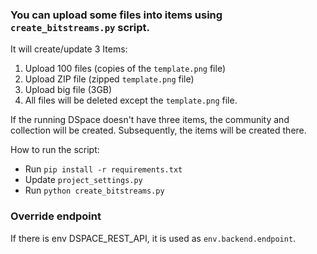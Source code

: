 ### You can upload some files into items using `create_bitstreams.py` script.
It will create/update 3 Items:
1. Upload 100 files (copies of the `template.png` file)
2. Upload ZIP file (zipped `template.png` file)
3. Upload big file (3GB)
4. All files will be deleted except the `template.png` file.

If the running DSpace doesn't have three items, the community and collection will be created. 
Subsequently, the items will be created there.

How to run the script:
- Run `pip install -r requirements.txt`
- Update `project_settings.py`
- Run `python create_bitstreams.py`

### Override endpoint
If there is env DSPACE_REST_API, it is used as `env.backend.endpoint`.
